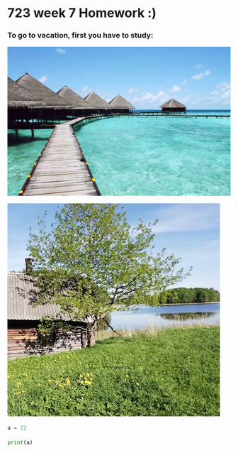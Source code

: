 # 723 week 7 Homework :)

### To go to vacation, first you have to study:
<a href="https://drive.google.com/file/d/1KRwxeJ94nPdW7zxnthvn4eG3ZNXqPgOs/view?usp=sharing
" target="_blank"><img src="https://github.com/AnnaAndzane/723w7-1/blob/master/vacation.jpg" 
alt="IMAGE ALT TEXT HERE"/></a>


[![IMAGE ALT TEXT HERE](https://github.com/AnnaAndzane/723w7-1/blob/master/kr.jpg)](https://drive.google.com/file/d/15Y7nB7wO5O6mQ5BoG3stq69DYSpXQMlI/view?usp=sharing)



```python
a = 22

print(a)
```
